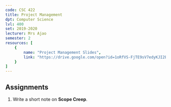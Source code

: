 ```yaml
---
code: CSC 422
title: Project Management
dpt: Computer Science
lvl: 400
set: 2019-2020
lecturer: Mrs Ajao
semester: 2
resources: [
    {
        name: "Project Management Slides",
        link: "https://drive.google.com/open?id=1oRfVS-FjTE9sV7edyKJI2EPj4-9dQAFh"
    }
]
---
```


## Assignments

1. Write a short note on **Scope Creep**.